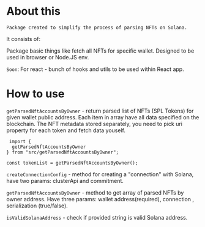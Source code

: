 # About this

`Package created to simplify the process of parsing NFTs on Solana.`

It consists of:

Package basic things like fetch all NFTs for specific wallet. Designed to be used in browser or Node.JS env.

`Soon`: For react - bunch of hooks and utils to be used within React app.

# How to use

`getParsedNftAccountsByOwner` - return parsed list of NFTs (SPL Tokens) for given wallet public address. Each item in array have all data specified on the blockchain. The NFT metadata stored separately, you need to pick uri property for each token and fetch data youself.

```
 import {                                        
  getParsedNftAccountsByOwner                    
} from "src/getParsedNftAccountsByOwner";                      
                                                 
const tokenList = getParsedNftAccountsByOwner();
```

`createConnectionConfig` - method for creating a "connection" with Solana, have two params: clusterApi and commitment.

`getParsedNftAccountsByOwner` - method to get array of parsed NFTs by owner address. Have three params: wallet address(required), connection , serialization (true/false).

`isValidSolanaAddress` - check if provided string is valid Solana address.
